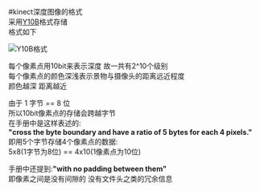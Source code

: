 #kinect深度图像的格式    
采用[Y10B](http://img3.douban.com/view/photo/large/public/p2234561615.jpg)格式存储  
格式如下   
 
![ Y10B格式 ](http://img3.douban.com/view/photo/large/public/p2234561615.jpg)

每个像素点用10bit来表示深度 
故一共有2^10个级别    
每个像素点的颜色深浅表示景物与摄像头的距离远近程度   
颜色越深 距离越近    

由于 1 字节 == 8 位    
所以10bit像素点的存储会跨越字节     
在手册中是这样表述的:    
**"cross the byte boundary and have a ratio of 5 bytes for each 4 pixels."**  
即用5个字节存储4个像素点的数据:  
5x8(1字节为8位) == 4x10(1像素点为10位)


手册中还提到:**"with no padding between them"**  
即像素之间是没有间隙的 没有文件头之类的冗余信息 


